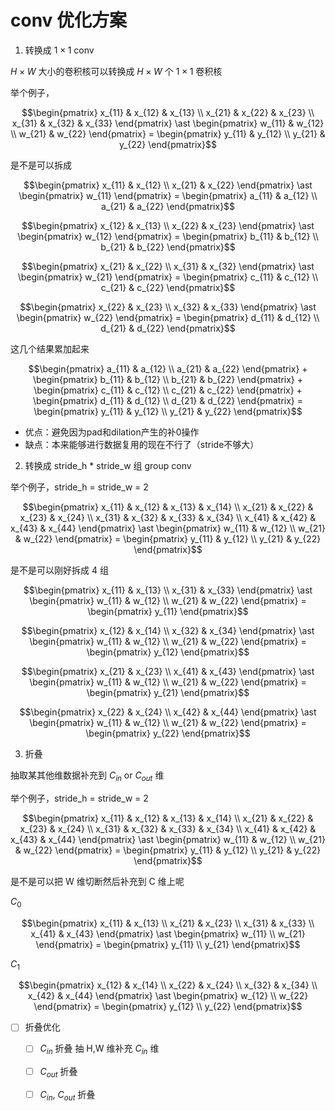 # conv 优化方案

1. 转换成 $1 \times 1$ conv

$H \times W$ 大小的卷积核可以转换成 $H \times W$ 个 $1 \times 1$ 卷积核

举个例子，

```math
\begin{pmatrix}
	x_{11} & x_{12} & x_{13} \\
	x_{21} & x_{22} & x_{23} \\
	x_{31} & x_{32} & x_{33}
\end{pmatrix}
\ast
\begin{pmatrix}
	w_{11} & w_{12} \\
	w_{21} & w_{22}
\end{pmatrix}
=
\begin{pmatrix}
	y_{11} & y_{12} \\
	y_{21} & y_{22}
\end{pmatrix}
```

是不是可以拆成

```math
\begin{pmatrix}
	x_{11} & x_{12} \\
	x_{21} & x_{22}
\end{pmatrix}
\ast
\begin{pmatrix}
	w_{11}
\end{pmatrix}
=
\begin{pmatrix}
	a_{11} & a_{12} \\
	a_{21} & a_{22}
\end{pmatrix}
```

```math
\begin{pmatrix}
	x_{12} & x_{13} \\
	x_{22} & x_{23}
\end{pmatrix}
\ast
\begin{pmatrix}
	w_{12}
\end{pmatrix}
=
\begin{pmatrix}
	b_{11} & b_{12} \\
	b_{21} & b_{22}
\end{pmatrix}
```

```math
\begin{pmatrix}
	x_{21} & x_{22} \\
	x_{31} & x_{32}
\end{pmatrix}
\ast
\begin{pmatrix}
	w_{21}
\end{pmatrix}
=
\begin{pmatrix}
	c_{11} & c_{12} \\
	c_{21} & c_{22}
\end{pmatrix}
```

```math
\begin{pmatrix}
	x_{22} & x_{23} \\
	x_{32} & x_{33}
\end{pmatrix}
\ast
\begin{pmatrix}
	w_{22}
\end{pmatrix}
=
\begin{pmatrix}
	d_{11} & d_{12} \\
	d_{21} & d_{22}
\end{pmatrix}
```

这几个结果累加起来

```math
\begin{pmatrix}
	a_{11} & a_{12} \\
	a_{21} & a_{22}
\end{pmatrix}
+
\begin{pmatrix}
	b_{11} & b_{12} \\
	b_{21} & b_{22}
\end{pmatrix}
+
\begin{pmatrix}
	c_{11} & c_{12} \\
	c_{21} & c_{22}
\end{pmatrix}
+
\begin{pmatrix}
	d_{11} & d_{12} \\
	d_{21} & d_{22}
\end{pmatrix}
=
\begin{pmatrix}
	y_{11} & y_{12} \\
	y_{21} & y_{22}
\end{pmatrix}
```

- 优点：避免因为pad和dilation产生的补0操作
- 缺点：本来能够进行数据复用的现在不行了（stride不够大）

2. 转换成 stride_h * stride_w 组 group conv

举个例子，stride_h = stride_w = 2

```math
\begin{pmatrix}
	x_{11} & x_{12} & x_{13} & x_{14} \\
	x_{21} & x_{22} & x_{23} & x_{24} \\
	x_{31} & x_{32} & x_{33} & x_{34} \\
	x_{41} & x_{42} & x_{43} & x_{44}
\end{pmatrix}
\ast
\begin{pmatrix}
	w_{11} & w_{12} \\
	w_{21} & w_{22}
\end{pmatrix}
=
\begin{pmatrix}
	y_{11} & y_{12} \\
	y_{21} & y_{22}
\end{pmatrix}
```

是不是可以刚好拆成 4 组

```math
\begin{pmatrix}
	x_{11} & x_{13} \\
	x_{31} & x_{33}
\end{pmatrix}
\ast
\begin{pmatrix}
	w_{11} & w_{12} \\
	w_{21} & w_{22}
\end{pmatrix}
=
\begin{pmatrix}
	y_{11}
\end{pmatrix}
```

```math
\begin{pmatrix}
	x_{12} & x_{14} \\
	x_{32} & x_{34}
\end{pmatrix}
\ast
\begin{pmatrix}
	w_{11} & w_{12} \\
	w_{21} & w_{22}
\end{pmatrix}
=
\begin{pmatrix}
	y_{12}
\end{pmatrix}
```

```math
\begin{pmatrix}
	x_{21} & x_{23} \\
	x_{41} & x_{43}
\end{pmatrix}
\ast
\begin{pmatrix}
	w_{11} & w_{12} \\
	w_{21} & w_{22}
\end{pmatrix}
=
\begin{pmatrix}
	y_{21}
\end{pmatrix}
```

```math
\begin{pmatrix}
	x_{22} & x_{24} \\
	x_{42} & x_{44}
\end{pmatrix}
\ast
\begin{pmatrix}
	w_{11} & w_{12} \\
	w_{21} & w_{22}
\end{pmatrix}
=
\begin{pmatrix}
	y_{22}
\end{pmatrix}
```



3. 折叠

抽取某其他维数据补充到 $C_{in}$ or $C_{out}$ 维

举个例子，stride_h = stride_w = 2

```math
\begin{pmatrix}
	x_{11} & x_{12} & x_{13} & x_{14} \\
	x_{21} & x_{22} & x_{23} & x_{24} \\
	x_{31} & x_{32} & x_{33} & x_{34} \\
	x_{41} & x_{42} & x_{43} & x_{44}
\end{pmatrix}
\ast
\begin{pmatrix}
	w_{11} & w_{12} \\
	w_{21} & w_{22}
\end{pmatrix}
=
\begin{pmatrix}
	y_{11} & y_{12} \\
	y_{21} & y_{22}
\end{pmatrix}
```

是不是可以把 W 维切断然后补充到 C 维上呢

$C_0$

```math
\begin{pmatrix}
	x_{11} & x_{13} \\
	x_{21} & x_{23} \\
	x_{31} & x_{33} \\
	x_{41} & x_{43}
\end{pmatrix}
\ast
\begin{pmatrix}
	w_{11} \\
	w_{21}
\end{pmatrix}
=
\begin{pmatrix}
	y_{11} \\
	y_{21}
\end{pmatrix}
```

$C_1$

```math
\begin{pmatrix}
	x_{12} & x_{14} \\
	x_{22} & x_{24} \\
	x_{32} & x_{34} \\
	x_{42} & x_{44}
\end{pmatrix}
\ast
\begin{pmatrix}
	w_{12} \\
	w_{22}
\end{pmatrix}
=
\begin{pmatrix}
	y_{12} \\
	y_{22}
\end{pmatrix}
```


- [ ] 折叠优化
    - [ ] $C_{in}$ 折叠 抽 H,W 维补充 $C_{in}$ 维
    - [ ] $C_{out}$ 折叠
    - [ ] $C_{in}$, $C_{out}$ 折叠

